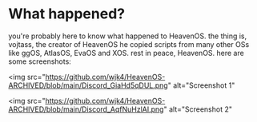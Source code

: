 # **What happened?**

you're probably here to know what happened to HeavenOS. the thing is, vojtass, the creator of HeavenOS he copied scripts from many other OSs like ggOS, AtlasOS, EvaOS and XOS. rest in peace, HeavenOS. here are some screenshots:

<img src="https://github.com/wjk4/HeavenOS-ARCHIVED/blob/main/Discord_GiaHd5qDUL.png" alt="Screenshot 1"</img>

<img src="https://github.com/wjk4/HeavenOS-ARCHIVED/blob/main/Discord_AqfNuHzlAI.png" alt="Screenshot 2"</img>
